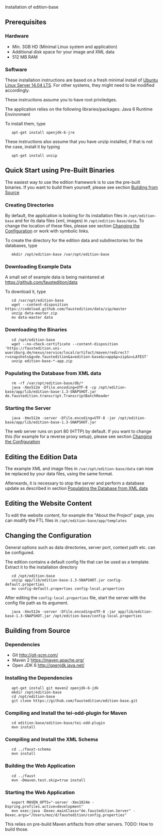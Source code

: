 Installation of edition-base

Prerequisites
-------------

### Hardware

-   Min. 3GB HD (Minimal Linux system and application)
-   Additional disk space for your image and XML data
-   512 MB RAM

### Software

These installation instructions are based on a fresh minimal install of
[Ubuntu Linux Server 14.04 LTS](http://www.ubuntu.com/download/server).
For other systems, they might need to be modified accordingly.

These instructions assume you to have root priviledges.

The application relies on the following libraries/packages: Java 6
Runtime Environment

To install them, type

       apt-get install openjdk-6-jre

These instructions also assume that you have unzip installed, if that is
not the case, install it by typing

       apt-get install unzip

Quick Start using Pre-Built Binaries
------------------------------------

The easiest way to use the edition framework is to use the pre-built
binaries. If you want to build them yourself, please see section
[Building from Source](#Building_from_Source "wikilink")

### Creating Directories

By default, the application is looking for its installation files in
`/opt/edition-base` and for its data files (xml, images) in
`/opt/edition-base/data`. To change the location of these files, please
see section [Changing the
Configuration](#Changing_the_Configuration "wikilink") or work with
symbolic links.

To create the directory for the edition data and subdirectories for the
databases, type

       mkdir /opt/edition-base /var/opt/edition-base

### Downloading Example Data

A small set of example data is being maintaned at
<https://github.com/faustedition/data>

To download it, type

       cd /var/opt/edition-base
       wget --content-disposition https://codeload.github.com/faustedition/data/zip/master
       unzip data-master.zip
       mv data-master data

### Downloading the Binaries

       cd /opt/edition-base
       wget --no-check-certificate --content-disposition 'https://faustedition.uni-wuerzburg.de/nexus/service/local/artifact/maven/redirect?r=snapshots&g=de.faustedition&a=edition-base&c=app&p=zip&v=LATEST'
       unzip edition-base-*-app.zip

### Populating the Database from XML data

       rm -rf /var/opt/edition-base/db/*
       java -Xmx512m -Dfile.encoding=UTF-8 -cp /opt/edition-base/app/lib/edition-base-1.3-SNAPSHOT.jar de.faustedition.transcript.TranscriptBatchReader

### Starting the Server

       java -Xmx512m -server -Dfile.encoding=UTF-8 -jar /opt/edition-base/app/lib/edition-base-1.3-SNAPSHOT.jar

The web server runs on port 80 (HTTP) by default. If you want to change
this (for example for a reverse proxy setup), please see section
[Changing the Configuration](#Changing_the_Configuration "wikilink")

Editing the Edition Data
------------------------

The example XML and image files in `/var/opt/edition-base/data` can now
be replaced by your data files, using the same format.

Afterwards, it is necessary to stop the server and perform a database
update as described in section [Populating the Database from XML
data](#Populating_the_Database_from_XML_data "wikilink")

Editing the Website Content
---------------------------

To edit the website content, for example the "About the Project" page,
you can modify the FTL files in `/opt/edition-base/app/templates`

Changing the Configuration
--------------------------

General options such as data directories, server port, context path etc.
can be configured.

The edition contains a default config file that can be used as a
template. Extract it to the installation directory

       cd /opt/edition-base
       unzip app/lib/edition-base-1.3-SNAPSHOT.jar config-default.properties
       mv config-default.properties config-local.properties

After editing the `config-local.properties` file, start the server with
the config file path as its argument.

       java -Xmx512m -server -Dfile.encoding=UTF-8 -jar app/lib/edition-base-1.3-SNAPSHOT.jar /opt/edition-base/config-local.properties

Building from Source
--------------------

### Dependencies

-   Git <http://git-scm.com/>
-   Maven 2 <https://maven.apache.org/>
-   Open JDK 6 <http://openjdk.java.net/>

### Installing the Dependencies

       apt-get install git maven2 openjdk-6-jdk
       mkdir /opt/edition-base
       cd /opt/edition-base
       git clone https://github.com/faustedition/edition-base.git

### Compiling and Install the tei-odd-plugin for Maven

       cd edition-base/edition-base/tei-odd-plugin
       mvn install

### Compiling and Install the XML Schema

       cd ../faust-schema
       mvn install

### Building the Web Application

       cd ../faust
       mvn -Dmaven.test.skip=true install

### Starting the Web Application

       export MAVEN_OPTS="-server -Xmx1024m -Dspring.profiles.active=development"
       mvn exec:java -Dexec.mainClass="de.faustedition.Server" -Dexec.args="/Users/moz/d/faustedition/config.properties"

This relies on pre-build Maven artifacts from other servers. TODO: How
to build those.

